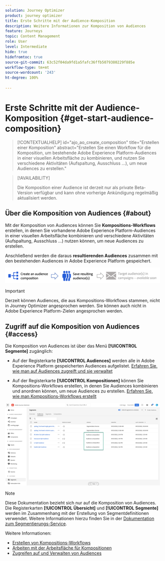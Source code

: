 ```yaml
---
solution: Journey Optimizer
product: journey optimizer
title: Erste Schritte mit der Audience-Komposition
description: Weitere Informationen zur Komposition von Audiences
feature: Journeys
topic: Content Management
role: User
level: Intermediate
hide: true
hidefromtoc: true
source-git-commit: 63c52f04da9fd1a5fafc36ffb5079380229f885e
workflow-type: tm+mt
source-wordcount: '243'
ht-degree: 100%

---
```


# Erste Schritte mit der Audience-Komposition {#get-start-audience-composition}

>[!CONTEXTUALHELP]
>id="ajo_ao_create_composition"
>title="Erstellen einer Komposition"
>abstract="Erstellen Sie einen Workflow für die Komposition, um bestehende Adobe Experience Platform-Audiences in einer visuellen Arbeitsfläche zu kombinieren, und nutzen Sie verschiedene Aktivitäten (Aufspaltung, Ausschluss ...), um neue Audiences zu erstellen."

>[!AVAILABILITY]
>
>Die Komposition einer Audience ist derzeit nur als private Beta-Version verfügbar und kann ohne vorherige Ankündigung regelmäßig aktualisiert werden.

## Über die Komposition von Audiences {#about}

Mit der Komposition von Audiences können Sie **Kompositions-Workflows** erstellen, in denen Sie vorhandene Adobe Experience Platform-Audiences in einer visuellen Arbeitsfläche kombinieren und verschiedene Aktivitäten (Aufspaltung, Ausschluss ...) nutzen können, um neue Audiences zu erstellen.

Anschließend werden die daraus **resultierenden Audiences** zusammen mit den bestehenden Audiences in Adobe Experience Platform gespeichert.<!--, and can be **leveraged in campaigns** to target customers.-->

![](assets/audiences-process.png)

>[!IMPORTANT]
>
>Derzeit können Audiences, die aus Kompositions-Workflows stammen, nicht in Journey Optimizer angesprochen werden. Sie können auch nicht in Adobe Experience Platform-Zielen angesprochen werden.

## Zugriff auf die Komposition von Audiences {#access}

Die Komposition von Audiences ist über das Menü **[!UICONTROL Segmente]** zugänglich:

* Auf der Registerkarte **[!UICONTROL Audiences]** werden alle in Adobe Experience Platform gespeicherten Audiences aufgelistet. [Erfahren Sie, wie man auf Audiences zugreift und sie verwaltet](access-audiences.md)

* Auf der Registerkarte **[!UICONTROL Kompositionen]** können Sie Kompositions-Workflows erstellen, in denen Sie Audiences kombinieren und anordnen können, um neue Audiences zu erstellen. [Erfahren Sie, wie man Kompositions-Workflows erstellt](create-compositions.md)

![](assets/audiences-list.png)

>[!NOTE]
>
>Diese Dokumentation bezieht sich nur auf die Komposition von Audiences. Die Registerkarten **[!UICONTROL Übersicht]** und **[!UICONTROL Segmente]** werden im Zusammenhang mit der Erstellung von Segmentdefinitionen verwendet. Weitere Informationen hierzu finden Sie in der [Dokumentation zum Segmentierungs-Service](https://experienceleague.adobe.com/docs/experience-platform/segmentation/ui/overview.html?lang=de).

Weitere Informationen:

* [Erstellen von Kompositions-Workflows](create-compositions.md)
* [Arbeiten mit der Arbeitsfläche für Kompositionen](composition-canvas.md)
* [Zugreifen auf und Verwalten von Audiences](access-audiences.md)
